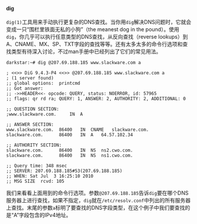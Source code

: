 #### dig

`dig(1)`工具用来手动执行更复杂的DNS查找。当你用`dig`解决DNS问题时，它就会变成一只“围栏里铁面无私的小狗”（the meanest dog in the pound）。使用`dig`，你几乎可以执行任意类型的DNS查找，从反向查找（reverse lookups）到A、CNAME、MX、SP、TXT字段的查找等等。还有太多太多的命令行选项和查找类型有待深入讨论，不过man手册中已经列出了它们的常见用法。

```
darkstar:~# dig @207.69.188.185 www.slackware.com a

; <<>> DiG 9.4.3-P4 <<>> @207.69.188.185 www.slackware.com a
; (1 server found)
;; global options:  printcmd
;; Got answer:
;; ->>HEADER<<- opcode: QUERY, status: NOERROR, id: 57965
;; flags: qr rd ra; QUERY: 1, ANSWER: 2, AUTHORITY: 2, ADDITIONAL: 0

;; QUESTION SECTION:
;www.slackware.com.		IN	A

;; ANSWER SECTION:
www.slackware.com.	86400	IN	CNAME	slackware.com.
slackware.com.		86400	IN	A	64.57.102.34

;; AUTHORITY SECTION:
slackware.com.		86400	IN	NS	ns2.cwo.com.
slackware.com.		86400	IN	NS	ns1.cwo.com.

;; Query time: 348 msec
;; SERVER: 207.69.188.185#53(207.69.188.185)
;; WHEN: Sat Jul  3 16:25:10 2010
;; MSG SIZE  rcvd: 105
```

我们来看看上面用到的命令行选项。参数`@207.69.188.185`告诉`dig`要在哪个DNS服务器上进行查找，如果不指定，`dig`就在`/etc/resolv.conf`中列出的所有服务器上查找。末尾的参数`a`标明了要查找的DNS字段类型，在这个例子中我们要查找的是“A”字段包含的IPv4地址。

